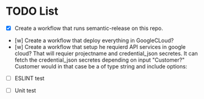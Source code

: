 # TODO List
- [x] Create a workflow that runs semantic-release on this repo. 
- [w] Create a workflow that deploy everything in GoogleCLoud?
- [w] Create a workflow that setup he requierd API services in google cloud? That will requier projectname and credential_json secretes. It can fetch the credential_json secretes depending on input "Customer?" 
Customer would in that case be a of type string and include options: 
- [ ] ESLINT test
- [ ] Unit test 



